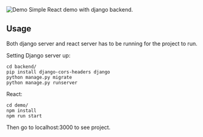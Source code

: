 
<img src="https://i.imgur.com/2WTKLRa.png" alt="Demo" />
Simple React demo with django backend.

## Usage

Both django server and react server has to be running for the project to run.

Setting Django server up:

```
cd backend/
pip install django-cors-headers django
python manage.py migrate
python manage.py runserver
```

React:

```
cd demo/
npm install
npm run start
```

Then go to localhost:3000 to see project.
